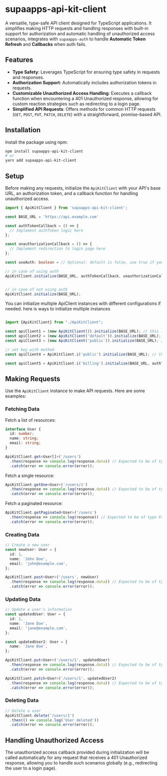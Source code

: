 # supaapps-api-kit-client

A versatile, type-safe API client designed for TypeScript applications. It simplifies making HTTP requests and handling responses with built-in support for authorization and automatic handling of unauthorized access scenarios, integrates with `supaapps-auth` to handle <b>Automatic Token Refresh</b> and <b>Callbacks</b> when auth fails.

## Features

- **Type Safety**: Leverages TypeScript for ensuring type safety in requests and responses.
- **Authorization Support**: Automatically includes authorization tokens in requests.
- **Customizable Unauthorized Access Handling**: Executes a callback function when encountering a 401 Unauthorized response, allowing for custom reaction strategies such as redirecting to a login page.
- **Simplified API Requests**: Offers methods for common HTTP requests (`GET`, `POST`, `PUT`, `PATCH`, `DELETE`) with a straightforward, promise-based API.

## Installation

Install the package using npm:

```bash
npm install supaapps-api-kit-client
# or
yarn add supaapps-api-kit-client
```

## Setup

Before making any requests, initialize the `ApiKitClient` with your API's base URL, an authorization token, and a callback function for handling unauthorized access.


```ts
import { ApiKitClient } from 'supaapps-api-kit-client';

const BASE_URL = 'https://api.example.com'

const authTokenCallback = () => {
  // Implement authToken logic here
};

const unauthorizationCallback = () => {
  // Implement redirection to login page here
};

const useAuth: boolean = // Optional: default is false, use true if you want to use auth;

// in case of using auth
ApiKitClient.initialize(BASE_URL, authTokenCallback, unauthorizationCallback, true);


// in case of not using auth
ApiKitClient.initialize(BASE_URL);

```

You can initialize multiple ApiClient instances with different configurations if needed.
here is ways to initialize multiple instances

```ts

import {ApiKitClient} from "./ApiKitClient";

const apiClient1 = (new ApiKitClient()).initialize(BASE_URL); // this initialize apiClient with key 'default'
const apiClient2 = (new ApiKitClient('default')).initialize(BASE_URL); // this initialize apiClient with 'default' as well
const apiClient3 = (new ApiKitClient('public')).initialize(BASE_URL); // this initialize apiClient with 'public'

// set key with method
const apiClient4 = ApiKitClient.i('public').initialize(BASE_URL); // this initialize apiClient with 'public' key

const apiClient5 = ApiKitClient.i('billing').initialize(BASE_URL, authTokenCallback, unauthorizationCallback, true); // this initialize apiClient with 'billing' key

```


## Making Requests

Use the `ApiKitClient` instance to make API requests. Here are some examples:

### Fetching Data

Fetch a list of resources:

```ts
interface User {
  id: number;
  name: string;
  email: string;
}

ApiKitClient.get<User[]>('/users')
  .then(response => console.log(response.data)) // Expected to be of type User[]
  .catch(error => console.error(error));
```

Fetch a single resource:

```ts
ApiKitClient.getOne<User>('/users/1')
  .then(response => console.log(response.data)) // Expected to be of type User
  .catch(error => console.error(error));
```

Fetch a paginated resource:

```ts
ApiKitClient.getPaginated<User>('/users')
  .then(response => console.log(response)) // Expected to be of type PaginatedResponse<User>
  .catch(error => console.error(error));
```

### Creating Data

```ts
// Create a new user
const newUser: User = {
  id: 1,
  name: 'John Doe',
  email: 'john@example.com',
};

ApiKitClient.post<User>('/users', newUser)
  .then(response => console.log(response.data)) // Expected to be of type User
  .catch(error => console.error(error));
```

### Updating Data

```ts
// Update a user's information
const updatedUser: User = {
  id: 1,
  name: 'Jane Doe',
  email: 'jane@example.com',
};

const updatedUser2: User = {
  name: 'Jane Doe',
};

ApiKitClient.put<User>('/users/1', updatedUser)
  .then(response => console.log(response.data)) // Expected to be of type User
  .catch(error => console.error(error));

ApiKitClient.patch<User>('/users/1', updatedUser2)
  .then(response => console.log(response.data)) // Expected to be of type User
  .catch(error => console.error(error));
```

### Deleting Data

```ts
// Delete a user
ApiKitClient.delete('/users/1')
  .then(() => console.log('User deleted'))
  .catch(error => console.error(error));
```

## Handling Unauthorized Access
The unauthorized access callback provided during initialization will be called automatically for any request that receives a 401 Unauthorized response, allowing you to handle such scenarios globally (e.g., redirecting the user to a login page).
